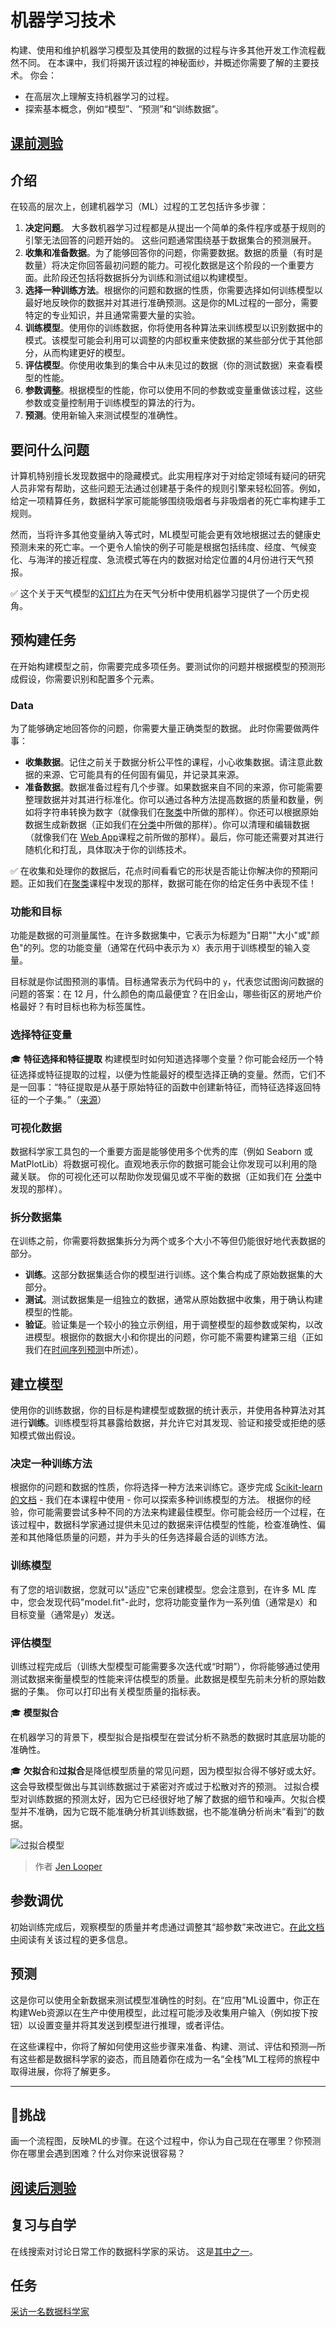 
# 机器学习技术

构建、使用和维护机器学习模型及其使用的数据的过程与许多其他开发工作流程截然不同。 在本课中，我们将揭开该过程的神秘面纱，并概述你需要了解的主要技术。 你会： 

- 在高层次上理解支持机器学习的过程。 
- 探索基本概念，例如“模型”、“预测”和“训练数据”。 
  
## [课前测验](https://gentle-hill-034defd0f.1.azurestaticapps.net/quiz/7/)
## 介绍

在较高的层次上，创建机器学习（ML）过程的工艺包括许多步骤：

1. **决定问题**。 大多数机器学习过程都是从提出一个简单的条件程序或基于规则的引擎无法回答的问题开始的。 这些问题通常围绕基于数据集合的预测展开。 
2. **收集和准备数据**。为了能够回答你的问题，你需要数据。数据的质量（有时是数量）将决定你回答最初问题的能力。可视化数据是这个阶段的一个重要方面。此阶段还包括将数据拆分为训练和测试组以构建模型。 
3. **选择一种训练方法**。根据你的问题和数据的性质，你需要选择如何训练模型以最好地反映你的数据并对其进行准确预测。这是你的ML过程的一部分，需要特定的专业知识，并且通常需要大量的实验。 
4. **训练模型**。使用你的训练数据，你将使用各种算法来训练模型以识别数据中的模式。该模型可能会利用可以调整的内部权重来使数据的某些部分优于其他部分，从而构建更好的模型。 
5. **评估模型**。你使用收集到的集合中从未见过的数据（你的测试数据）来查看模型的性能。 
6. **参数调整**。根据模型的性能，你可以使用不同的参数或变量重做该过程，这些参数或变量控制用于训练模型的算法的行为。 
7. **预测**。使用新输入来测试模型的准确性。 

## 要问什么问题 

计算机特别擅长发现数据中的隐藏模式。此实用程序对于对给定领域有疑问的研究人员非常有帮助，这些问题无法通过创建基于条件的规则引擎来轻松回答。例如，给定一项精算任务，数据科学家可能能够围绕吸烟者与非吸烟者的死亡率构建手工规则。 

然而，当将许多其他变量纳入等式时，ML模型可能会更有效地根据过去的健康史预测未来的死亡率。一个更令人愉快的例子可能是根据包括纬度、经度、气候变化、与海洋的接近程度、急流模式等在内的数据对给定位置的4月份进行天气预报。 

✅ 这个关于天气模型的[幻灯片](https://www2.cisl.ucar.edu/sites/default/files/2021-10/0900%20June%2024%20Haupt_0.pdf)为在天气分析中使用机器学习提供了一个历史视角。

## 预构建任务

在开始构建模型之前，你需要完成多项任务。要测试你的问题并根据模型的预测形成假设，你需要识别和配置多个元素。 

### Data

为了能够确定地回答你的问题，你需要大量正确类型的数据。 此时你需要做两件事： 

- **收集数据**。记住之前关于数据分析公平性的课程，小心收集数据。请注意此数据的来源、它可能具有的任何固有偏见，并记录其来源。 
- **准备数据**。数据准备过程有几个步骤。如果数据来自不同的来源，你可能需要整理数据并对其进行标准化。你可以通过各种方法提高数据的质量和数量，例如将字符串转换为数字（就像我们在[聚类](../../../5-Clustering/1-Visualize/README.md)中所做的那样）。你还可以根据原始数据生成新数据（正如我们在[分类](../../../4-Classification/1-Introduction/README.md)中所做的那样）。你可以清理和编辑数据（就像我们在 [Web App](../../3-Web-App/README.md)课程之前所做的那样）。最后，你可能还需要对其进行随机化和打乱，具体取决于你的训练技术。

✅ 在收集和处理你的数据后，花点时间看看它的形状是否能让你解决你的预期问题。正如我们在[聚类](../../../5-Clustering/1-Visualize/README.md)课程中发现的那样，数据可能在你的给定任务中表现不佳！

### 功能和目标

功能是数据的可测量属性。在许多数据集中，它表示为标题为"日期""大小"或"颜色"的列。您的功能变量（通常在代码中表示为 `X`）表示用于训练模型的输入变量。

目标就是你试图预测的事情。目标通常表示为代码中的 `y`，代表您试图询问数据的问题的答案：在 12 月，什么颜色的南瓜最便宜？在旧金山，哪些街区的房地产价格最好？有时目标也称为标签属性。

### 选择特征变量

🎓 **特征选择和特征提取** 构建模型时如何知道选择哪个变量？你可能会经历一个特征选择或特征提取的过程，以便为性能最好的模型选择正确的变量。然而，它们不是一回事：“特征提取是从基于原始特征的函数中创建新特征，而特征选择返回特征的一个子集。”（[来源](https://wikipedia.org/wiki/Feature_selection)）
### 可视化数据

数据科学家工具包的一个重要方面是能够使用多个优秀的库（例如 Seaborn 或 MatPlotLib）将数据可视化。直观地表示你的数据可能会让你发现可以利用的隐藏关联。 你的可视化还可以帮助你发现偏见或不平衡的数据（正如我们在 [分类](../../../4-Classification/2-Classifiers-1/README.md)中发现的那样）。
### 拆分数据集

在训练之前，你需要将数据集拆分为两个或多个大小不等但仍能很好地代表数据的部分。

- **训练**。这部分数据集适合你的模型进行训练。这个集合构成了原始数据集的大部分。
- **测试**。测试数据集是一组独立的数据，通常从原始数据中收集，用于确认构建模型的性能。
- **验证**。验证集是一个较小的独立示例组，用于调整模型的超参数或架构，以改进模型。根据你的数据大小和你提出的问题，你可能不需要构建第三组（正如我们在[时间序列预测](../../../7-TimeSeries/1-Introduction/README.md)中所述）。 

## 建立模型 

使用你的训练数据，你的目标是构建模型或数据的统计表示，并使用各种算法对其进行**训练**。训练模型将其暴露给数据，并允许它对其发现、验证和接受或拒绝的感知模式做出假设。 

### 决定一种训练方法

根据你的问题和数据的性质，你将选择一种方法来训练它。逐步完成 [Scikit-learn的文档](https://scikit-learn.org/stable/user_guide.html) - 我们在本课程中使用 - 你可以探索多种训练模型的方法。 根据你的经验，你可能需要尝试多种不同的方法来构建最佳模型。你可能会经历一个过程，在该过程中，数据科学家通过提供未见过的数据来评估模型的性能，检查准确性、偏差和其他降低质量的问题，并为手头的任务选择最合适的训练方法。

### 训练模型

有了您的培训数据，您就可以"适应"它来创建模型。您会注意到，在许多 ML 库中，您会发现代码"model.fit"-此时，您将功能变量作为一系列值（通常是`X`）和目标变量（通常是`y`）发送。 

### 评估模型 

训练过程完成后（训练大型模型可能需要多次迭代或“时期”），你将能够通过使用测试数据来衡量模型的性能来评估模型的质量。此数据是模型先前未分析的原始数据的子集。 你可以打印出有关模型质量的指标表。 

🎓 **模型拟合**

在机器学习的背景下，模型拟合是指模型在尝试分析不熟悉的数据时其底层功能的准确性。 

🎓 **欠拟合**和**过拟合**是降低模型质量的常见问题，因为模型拟合得不够好或太好。这会导致模型做出与其训练数据过于紧密对齐或过于松散对齐的预测。 过拟合模型对训练数据的预测太好，因为它已经很好地了解了数据的细节和噪声。欠拟合模型并不准确，因为它既不能准确分析其训练数据，也不能准确分析尚未“看到”的数据。

![过拟合模型 ](../images/overfitting.png)
> 作者 [Jen Looper](https://twitter.com/jenlooper)

## 参数调优 

初始训练完成后，观察模型的质量并考虑通过调整其“超参数”来改进它。[在此文档中](https://docs.microsoft.com/en-us/azure/machine-learning/how-to-tune-hyperparameters?WT.mc_id=academic-15963-cxa)阅读有关该过程的更多信息。

## 预测

这是你可以使用全新数据来测试模型准确性的时刻。在“应用”ML设置中，你正在构建Web资源以在生产中使用模型，此过程可能涉及收集用户输入（例如按下按钮）以设置变量并将其发送到模型进行推理，或者评估。

在这些课程中，你将了解如何使用这些步骤来准备、构建、测试、评估和预测—所有这些都是数据科学家的姿态，而且随着你在成为一名“全栈”ML工程师的旅程中取得进展，你将了解更多。 

---

## 🚀挑战

画一个流程图，反映ML的步骤。在这个过程中，你认为自己现在在哪里？你预测你在哪里会遇到困难？什么对你来说很容易？ 

## [阅读后测验](https://gentle-hill-034defd0f.1.azurestaticapps.net/quiz/8/)

## 复习与自学 

在线搜索对讨论日常工作的数据科学家的采访。 这是[其中之一](https://www.youtube.com/watch?v=Z3IjgbbCEfs)。

## 任务

[采访一名数据科学家](assignment.zh-cn.md)
